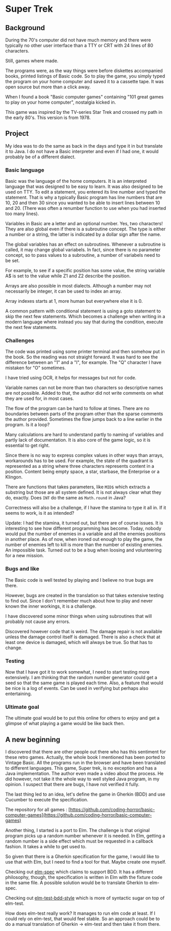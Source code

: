 # Super Trek

## Background

During the 70's computer did not have much memory and there were typically no other user interface than a TTY or CRT with 24 lines of 80 characters.

Still, games where made. 

The programs were, as the way things were before diskettes accompanied books, printed listings of Basic code. So to play the game, you simply typed the program on your home computer and saved it to a cassette tape. It was open source but more than a click away.

When I found a book "Basic computer games" containing "101 great games to play on your home computer", nostalgia kicked in.

This game was inspired by the TV-series Star Trek and crossed my path in the early 80's. This version is from 1978.

## Project

My idea was to do the same as back in the days and type it in but translate it to Java. I do not have a Basic interpreter and even if I had one, it would probably be of a different dialect.

### Basic language

Basic was the language of the home computers. It is an interpreted language that was designed to be easy to learn. It was also designed to be used on TTY. To edit a statement, you entered its line number and typed the statement. That is why a typically Basic program has line numbers that are 10, 20 and then 30 since you
wanted to be able to insert lines between 10 and 20. (There was often a renumber function to use when you had inserted too many lines).

Variables in Basic are a letter and an optional number. Yes, two characters! They are also global even if there is a subroutine concept. The type is either a number or a string, the latter is indicated by a dollar sign after the name.

The global variables has an effect on subroutines. Whenever a subroutine is called, it may change global variabels. In fact, since there is no parameter concept, so to pass values to a subroutine, a number of variabels need to be set.

For example, to see if a specific position has some value, the string variable A$ is set to the value while Z1 and Z2 describe the position.

Arrays are also possible in most dialects. Although a number may not necessarily be integer, it can be used to index an array.

Array indexes starts at 1, more human but everywhere else it is 0.

A common pattern with conditional statement is using a goto statement to skip the next few statements. Which becomes a challenge when writing in a modern language where instead you say that during the condition, execute the next few statements.

### Challenges

The code was printed using some printer terminal and then somehow put in the book. So the reading was not straight forward. It was hard to see the difference between an "1" and a "I", for example.
The "Q" character I have mistaken for "O" sometimes.

I have tried using OCR, it helps for messages but not for code.

Variable names can not be more than two characters so descriptive names are not possible. Added to that, the author did not write comments on what they are used for, in most cases. 

The flow of the program can be hard to follow at times. There are no boundaries between parts of the program other than the sparse comments the author provided. Sometimes the flow jumps back to a line earlier in the program. Is it a loop? 

Many calculations are hard to understand partly to naming of variables and partly lack of documentation. It is also core of the game logic, so it is essential to get right.

Since there is no way to express complex values in other ways than arrays, workarounds has to be used. For example, the state of the quadrant is represented as a string where three characters represents content in a position. Content being empty space, a star, starbase, the Enterprise or a Klingon.

There are functions that takes parameters, like `MID$` which extracts a substring but those are all system defined. It is not always clear what they do, exactly. Does `INT` do the same as `Math.round` in Java?

Correctness will also be a challenge, if I have the stamina to type it all in. If it seems to work, is it as intended?

Update: I had the stamina, it turned out, but there are of course issues. It is interesting to see how different programming has become. Today, nobody would put the number of enemies in a variable and all the enemies positions in another place. As of now, when ironed out enough to play the game, the number of enemies left to kill is more than the number of existing enemies. An impossible task. Turned out to be a bug when loosing and volunteering for a new mission.

### Bugs and like

The Basic code is well tested by playing and I believe no true bugs are there.

However, bugs are created in the translation so that takes extensive testing to find out. Since I don't remember much about how to play and never known the inner workings, it is a challenge.

I have discovered some minor things when using subroutines that will probably not cause any errors. 

Discovered however code that is weird. The damage repair is not available unless the damage control itself is damaged. There is also a check that at least one device is damaged, which will always be true. So that has to change.

### Testing

Now that I have got it to work somewhat, I need to start testing more extensively. I am thinking that the random number generator could get a seed so that the same game is played each time. Also, a feature that would be nice is a log of events. Can be used in verifying but perhaps also entertaining. 

### Ultimate goal

The ultimate goal would be to put this online for others to enjoy and get a glimpse of what playing a game would be like back then.

## A new beginning

I discovered that there are other people out there who has this sentiment for these retro games. Actually, the whole book I mentioned has been ported to Vintage Basic. All the programs run in the browser and have been translated to different languages. This game, Super trek, is no exception and has a Java implementation. The author even made a video about the process. He did however, not take it the whole way to well styled Java program, in my opinion. I suspect that there are bugs, I have not verified it fully.

The last thing led to an idea, let's define the game in Gherkin (BDD) and use Cucumber to execute the specification. 

The repository for all games : [https://github.com/coding-horror/basic-computer-games](https://github.com/coding-horror/basic-computer-games)

Another thing, I started is a port to Elm. The challenge is that original program picks up a random number whenever it is needed. In Elm, getting a random number is a side effect which must be requested in a callback fashion. It takes a while to get used to. 

So given that there is a Gherkin specification for the game, I would like to use that with Elm, but I need to find a tool for that. Maybe create one myself.

Checking out [elm-spec](https://package.elm-lang.org/packages/brian-watkins/elm-spec/latest/) which claims to support BDD. It has a different philosophy, though, the specification is written in Elm with the fixture code in the same file. A possible solution would be to translate Gherkin to elm-spec.

Checking out [elm-test-bdd-style](https://package.elm-lang.org/packages/rogeriochaves/elm-test-bdd-style/latest/) which is more of syntactic sugar on top of elm-test. 

How does elm-test really work? It manages to run elm code at least. If I could rely on elm-test, that would feel stable. So an approach could be to do a manual translation of Gherkin -> elm-test and then take it from there.

